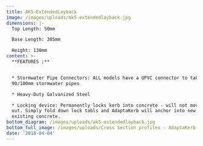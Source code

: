 ```yaml
---
title: AK5-ExtendedLayback
image: /images/uploads/ak5-extendedlayback.jpg
dimensions: |-
  Top Length: 50mm

  Base Length: 305mm

  Height: 130mm
content: >-
  **FEATURES :**


  * Stormwater Pipe Connectors: ALL models have a UPVC connector to take either
  90/100mm stormwater pipes

  * Heavy-Duty Galvanized Steel

  * Locking device: Permanently locks kerb into concrete - will not move or pop
  out. Simply fold down lock tabls and AdaptaKerb will anchor into new or
  existing concrete.
bottom_diagram: /images/uploads/ak5-extendedlayback.jpg
bottom_full_image: /images/uploads/Cross Section profiles - AdaptaKerb-large.png
date: '2018-04-04'
---
```


